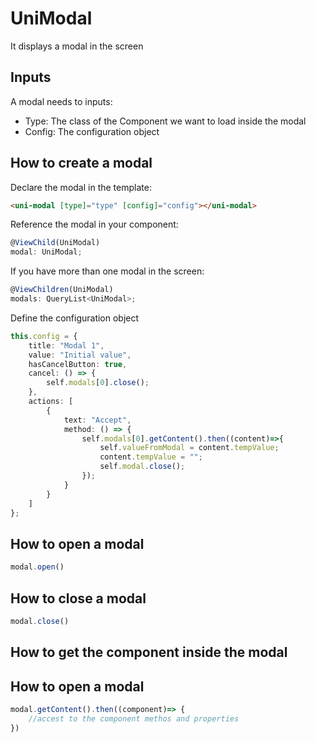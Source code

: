 # UniModal

It displays a modal in the screen

## Inputs

A modal needs to inputs:

- Type: The class of the Component we want to load inside the modal
- Config: The configuration object

## How to create a modal

Declare the modal in the template: 

```html
<uni-modal [type]="type" [config]="config"></uni-modal>
```

Reference the modal in your component:

```ts
@ViewChild(UniModal)
modal: UniModal;
```

If you have more than one modal in the screen:

```ts
@ViewChildren(UniModal)
modals: QueryList<UniModal>;
```

Define the configuration object

```ts
this.config = {
    title: "Modal 1",
    value: "Initial value",
    hasCancelButton: true,
    cancel: () => {
        self.modals[0].close();
    },
    actions: [
        {
            text: "Accept",
            method: () => {
                self.modals[0].getContent().then((content)=>{
                    self.valueFromModal = content.tempValue;
                    content.tempValue = "";
                    self.modal.close();
                });
            }
        }
    ]
};
```

## How to open a modal

```ts
modal.open()
```

## How to close a modal

```ts
modal.close()
```
## How to get the component inside the modal

## How to open a modal

```ts
modal.getContent().then((component)=> {
    //accest to the component methos and properties
})
```